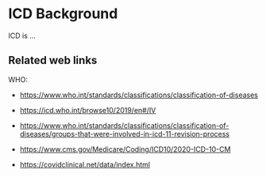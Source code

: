 # ICD Background

ICD is ...




## Related web links 

WHO: 
- https://www.who.int/standards/classifications/classification-of-diseases
- https://icd.who.int/browse10/2019/en#/IV 
- https://www.who.int/standards/classifications/classification-of-diseases/groups-that-were-involved-in-icd-11-revision-process

- https://www.cms.gov/Medicare/Coding/ICD10/2020-ICD-10-CM

- https://covidclinical.net/data/index.html

